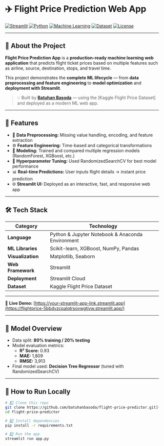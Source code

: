 # ✈️ Flight Price Prediction Web App  

[![Streamlit](https://img.shields.io/badge/Framework-Streamlit-FF4B4B?logo=streamlit&logoColor=white)](https://streamlit.io/)
[![Python](https://img.shields.io/badge/Python-3.10+-3776AB?logo=python&logoColor=white)](https://www.python.org/)
[![Machine Learning](https://img.shields.io/badge/Model-XGBoost%20|%20RandomForest-brightgreen)](https://xgboost.ai/)
[![Dataset](https://img.shields.io/badge/Dataset-Kaggle-blue?logo=kaggle)](https://www.kaggle.com/)
[![License](https://img.shields.io/badge/License-MIT-yellow)](LICENSE)

---

## 🧠 About the Project

**Flight Price Prediction App** is a **production-ready machine learning web application** that predicts flight ticket prices based on multiple features such as airline, source, destination, stops, and travel time.

This project demonstrates the **complete ML lifecycle** — from **data preprocessing and feature engineering** to **model optimization** and **deployment with Streamlit**.

> 💡 Built by [**Batuhan Başoda**](https://www.linkedin.com/in/batuhan-ba%C5%9Foda-b78799377/) — using the [Kaggle Flight Price Dataset] and deployed as a modern ML web app.

---

## 🚀 Features

- 🧩 **Data Preprocessing:** Missing value handling, encoding, and feature extraction  
- ⚙️ **Feature Engineering:** Time-based and categorical transformations  
- 🧠 **Modeling:** Trained and compared multiple regression models (RandomForest, XGBoost, etc.)  
- 🎯 **Hyperparameter Tuning:** Used RandomizedSearchCV for best model performance  
- 📊 **Real-time Predictions:** User inputs flight details → instant price prediction  
- 🌐 **Streamlit UI:** Deployed as an interactive, fast, and responsive web app  

---

## 🛠️ Tech Stack

| Category | Technology |
|-----------|-------------|
| **Language** | Python & Jupyter Notebook & Anaconda Environment|
| **ML Libraries** | Scikit-learn, XGBoost, NumPy, Pandas |
| **Visualization** | Matplotlib, Seaborn |
| **Web Framework** | Streamlit |
| **Deployment** | Streamlit Cloud |
| **Dataset** | Kaggle Flight Price Dataset |

---



🔗 **Live Demo:** [https://your-streamlit-app-link.streamlit.app](https://flightprice-5bbdyzcpalqtrsovwgtjvw.streamlit.app/)

---

## 🧮 Model Overview

- Data split: **80% training / 20% testing**
- Model evaluation metrics:
  - **R² Score:** 0.93  
  - **MAE:** 1,809  
  - **RMSE:** 3,913  
- Final model used: **Decision Tree Regressor** (tuned with RandomizedSearchCV)

---

## 🧰 How to Run Locally

```bash
# 1️⃣ Clone this repo
git clone https://github.com/batuhanbasoda/flight-price-predictor.git](https://github.com/Batuhan-METU/FlightPricePredictor-MachineLearningModel
cd flight-price-predictor

# 2️⃣ Install dependencies
pip install -r requirements.txt

# 3️⃣ Run the app
streamlit run app.py
